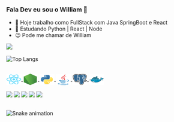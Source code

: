 ### Fala Dev eu sou o William 👋

- 🔭 Hoje trabalho como FullStack com Java SpringBoot e React
- 🌱 Estudando Python | React | Node
- 😉 Pode me chamar de William

<picture>
  <source
    srcset=https://github-readme-stats.vercel.app/api?username=wmfarinha&show_icons=true&theme=dracula&include_all_commits=true&count_private=true"
    media="(prefers-color-scheme: dark)"
  />
  <img src="https://github-readme-stats.vercel.app/api?username=anuraghazra&show_icons=true" />
</picture>

![Top Langs](https://github-readme-stats.vercel.app/api/top-langs/?username=wmfarinha&layout=compact&theme=dracula)  

<a href="https://github.com/wmfarinha">
  <div><br>
    <img align="center" alt="Farinha-React" height="30" width="40"
      src="https://raw.githubusercontent.com/devicons/devicon/master/icons/react/react-original.svg"
      style="max-width: 100%;">
    <img align="center" alt="Farinha-Nodejs" height="30" width="40"
      src="https://github.com/devicons/devicon/blob/v2.16.0/icons/nodejs/nodejs-original.svg"
      style="max-width: 100%;">
    <img align="center" alt="Farinha-Python" height="30" width="40"
      src="https://github.com/devicons/devicon/blob/v2.16.0/icons/python/python-original.svg"
      style="max-width: 100%;">
    <img align="center" alt="Farinha-Java" height="30" width="40"
      src="https://github.com/devicons/devicon/blob/v2.16.0/icons/java/java-original.svg" style="max-width: 100%;" />
    <img align="center" alt="Farinha-Postgresql" height="30" width="40"
      src="https://github.com/devicons/devicon/blob/v2.16.0/icons/postgresql/postgresql-original.svg" style="max-width: 100%;" />
    <img align="center" alt="Farinha-Docker" height="30" width="40"
      src="https://github.com/devicons/devicon/blob/v2.16.0/icons/docker/docker-original.svg" style="max-width: 100%;" />
  </div>
</a>
<br />
<div><a href="https://github.com/wmfarinha">
  </a><a href="https://www.youtube.com/channel/UCQ12O02Tl6sLGoQQEb8hNQQ" rel="nofollow"><img
      src="https://img.shields.io/badge/YouTube-FF0000?style=for-the-badge&amp;logo=youtube&amp;logoColor=white"
      data-canonical-src="https://img.shields.io/badge/YouTube-FF0000?style=for-the-badge&amp;logo=youtube&amp;logoColor=white"
      style="max-width: 100%;"></a>
  <a href="https://instagram.com/williamfaria.dev" rel="nofollow"><img
      src="https://img.shields.io/badge/-Instagram-%23E4405F?style=for-the-badge&amp;logo=instagram&amp;logoColor=white"
      data-canonical-src="https://img.shields.io/badge/-Instagram-%23E4405F?style=for-the-badge&amp;logo=instagram&amp;logoColor=white"
      style="max-width: 100%;"></a>
  <a href="https://www.twitch.tv/farinha_dev" rel="nofollow"><img
      src="https://img.shields.io/badge/Twitch-9146FF?style=for-the-badge&amp;logo=twitch&amp;logoColor=white"
      data-canonical-src="https://img.shields.io/badge/Twitch-9146FF?style=for-the-badge&amp;logo=twitch&amp;logoColor=white"
      style="max-width: 100%;"></a>
  <a href="mailto:wmfarinha@gmail.com"><img
      src="https://img.shields.io/badge/-Gmail-%23333?style=for-the-badge&amp;logo=gmail&amp;logoColor=white"
      data-canonical-src="https://img.shields.io/badge/-Gmail-%23333?style=for-the-badge&amp;logo=gmail&amp;logoColor=white"
      style="max-width: 100%;"></a>
  <a href="https://www.linkedin.com/in/wmfaria" rel="nofollow"><img
      src="https://img.shields.io/badge/-LinkedIn-%230077B5?style=for-the-badge&amp;logo=linkedin&amp;logoColor=white"
      data-canonical-src="https://img.shields.io/badge/-LinkedIn-%230077B5?style=for-the-badge&amp;logo=linkedin&amp;logoColor=white"
      style="max-width: 100%;"></a>

</div>
<br />

![Snake animation](https://github.com/wmfarinha/wmfarinha/blob/output/github-contribution-grid-snake.svg)
